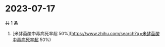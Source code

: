 # 2023-07-17

共 1 条

<!-- BEGIN -->
<!-- 最后更新时间 Mon Jul 17 2023 00:11:03 GMT+0800 (China Standard Time) -->

1. [米酵菌酸中毒病死率超
   50%](https://www.zhihu.com/search?q=米酵菌酸中毒病死率超 50%)

<!-- END -->
